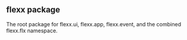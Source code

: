 flexx package
-------------

The root package for flexx.ui, flexx.app, flexx.event,
and the combined flexx.flx namespace.
